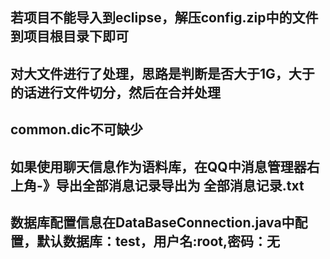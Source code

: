 ##  若项目不能导入到eclipse，解压config.zip中的文件到项目根目录下即可


##  对大文件进行了处理，思路是判断是否大于1G，大于的话进行文件切分，然后在合并处理




##  common.dic不可缺少


##  如果使用聊天信息作为语料库，在QQ中消息管理器右上角-》导出全部消息记录导出为 全部消息记录.txt


##  数据库配置信息在DataBaseConnection.java中配置，默认数据库：test，用户名:root,密码：无
